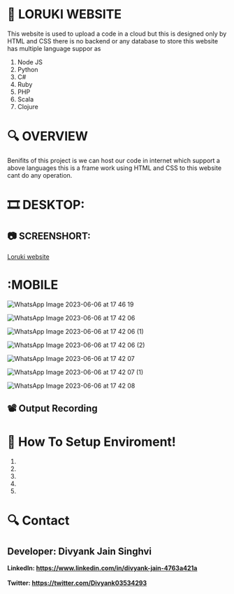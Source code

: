 # :abacus: LORUKI WEBSITE
This website is used to upload a code in a cloud but this is designed only by HTML and CSS there is no backend or any database to store this website has multiple language suppor as <ol><li>Node JS</li> <li>Python</li> <li>C#</li> <li>Ruby</li><li>PHP</li> <li>Scala</li><li>Clojure</li></ol>

# :mag: OVERVIEW
Benifits of this project is we can host our code in internet which support a above languages this is a frame work using HTML and CSS to this website cant do any operation.

# :film_strip: DESKTOP:
## :camera: SCREENSHORT:

[Loruki website](https://github.com/divyank-jain-singhvi/Loruki-Website.github.io/assets/119522879/1893ddfd-73cd-40f9-9e03-80831105e591)

# :MOBILE

![WhatsApp Image 2023-06-06 at 17 46 19](https://github.com/divyank-jain-singhvi/Loruki-Website.github.io/assets/119522879/391a5eb2-3450-4697-99a4-f509864ce6b4)

![WhatsApp Image 2023-06-06 at 17 42 06](https://github.com/divyank-jain-singhvi/Loruki-Website.github.io/assets/119522879/2bcda9bd-04f1-4488-ab2d-0e935d9199b0)

![WhatsApp Image 2023-06-06 at 17 42 06 (1)](https://github.com/divyank-jain-singhvi/Loruki-Website.github.io/assets/119522879/7e63e656-c1ff-4374-876d-b67c45725794)

![WhatsApp Image 2023-06-06 at 17 42 06 (2)](https://github.com/divyank-jain-singhvi/Loruki-Website.github.io/assets/119522879/ab1869b2-7030-4e73-863b-a07f1c898921)

![WhatsApp Image 2023-06-06 at 17 42 07](https://github.com/divyank-jain-singhvi/Loruki-Website.github.io/assets/119522879/cbd96473-4bf1-4810-9e0a-f8ce7a8237b2)

![WhatsApp Image 2023-06-06 at 17 42 07 (1)](https://github.com/divyank-jain-singhvi/Loruki-Website.github.io/assets/119522879/af499705-7ee8-44d8-901a-10d52d92a10a)

![WhatsApp Image 2023-06-06 at 17 42 08](https://github.com/divyank-jain-singhvi/Loruki-Website.github.io/assets/119522879/7bf815f3-1721-44b8-8d96-f4e991c36e4d)
## :film_projector: Output Recording






# :rainbow: How To Setup Enviroment!
<ol>
  <li></li>
  <li></li>

  <li></li>
  <li></li> 

  <li></li>
 </ol>
 
 # :mag: Contact
 
## Developer: Divyank Jain Singhvi 
 <b>LinkedIn: https://www.linkedin.com/in/divyank-jain-4763a421a <br><br>
  Twitter: https://twitter.com/Divyank03534293</b>




